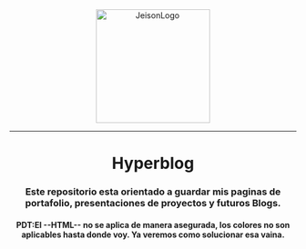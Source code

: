 
 

 
 <center><img  src="https://live.staticflickr.com/65535/52055093313_07f2fd0886.jpg" alt="JeisonLogo" style="width:200px">

 

***

# <center>**Hyperblog**


### <center>Este repositorio esta orientado a guardar mis paginas de portafolio, presentaciones de proyectos y futuros Blogs.

#### PDT:El --HTML-- no se aplica de manera asegurada, los colores no son aplicables hasta donde voy. Ya veremos como solucionar esa vaina.